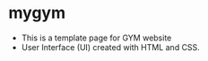 # mygym
- This is a template page for GYM website 
- User Interface (UI) created with HTML and CSS.
